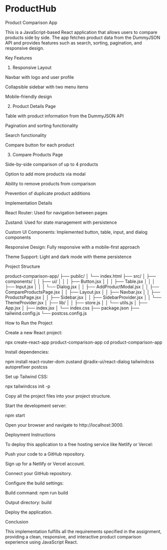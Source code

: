 # ProductHub
Product Comparison App

This is a JavaScript-based React application that allows users to compare products side by side. The app fetches product data from the DummyJSON API and provides features such as search, sorting, pagination, and responsive design.

Key Features

1. Responsive Layout

Navbar with logo and user profile

Collapsible sidebar with two menu items

Mobile-friendly design

2. Product Details Page

Table with product information from the DummyJSON API

Pagination and sorting functionality

Search functionality

Compare button for each product

3. Compare Products Page

Side-by-side comparison of up to 4 products

Option to add more products via modal

Ability to remove products from comparison

Prevention of duplicate product additions

Implementation Details

React Router: Used for navigation between pages

Zustand: Used for state management with persistence

Custom UI Components: Implemented button, table, input, and dialog components

Responsive Design: Fully responsive with a mobile-first approach

Theme Support: Light and dark mode with theme persistence

Project Structure

product-comparison-app/
├── public/
│   └── index.html
├── src/
│   ├── components/
│   │   ├── ui/
│   │   │   ├── Button.jsx
│   │   │   ├── Table.jsx
│   │   │   ├── Input.jsx
│   │   │   └── Dialog.jsx
│   │   ├── AddProductModal.jsx
│   │   ├── CompareProductsPage.jsx
│   │   ├── Layout.jsx
│   │   ├── Navbar.jsx
│   │   ├── ProductsPage.jsx
│   │   ├── Sidebar.jsx
│   │   ├── SidebarProvider.jsx
│   │   └── ThemeProvider.jsx
│   ├── lib/
│   │   ├── store.js
│   │   └── utils.js
│   ├── App.jsx
│   ├── index.jsx
│   └── index.css
├── package.json
├── tailwind.config.js
└── postcss.config.js

How to Run the Project

Create a new React project:

npx create-react-app product-comparison-app
cd product-comparison-app

Install dependencies:

npm install react-router-dom zustand @radix-ui/react-dialog tailwindcss autoprefixer postcss

Set up Tailwind CSS:

npx tailwindcss init -p

Copy all the project files into your project structure.

Start the development server:

npm start

Open your browser and navigate to http://localhost:3000.

Deployment Instructions

To deploy this application to a free hosting service like Netlify or Vercel:

Push your code to a GitHub repository.

Sign up for a Netlify or Vercel account.

Connect your GitHub repository.

Configure the build settings:

Build command: npm run build

Output directory: build

Deploy the application.

Conclusion

This implementation fulfills all the requirements specified in the assignment, providing a clean, responsive, and interactive product comparison experience using JavaScript React.


